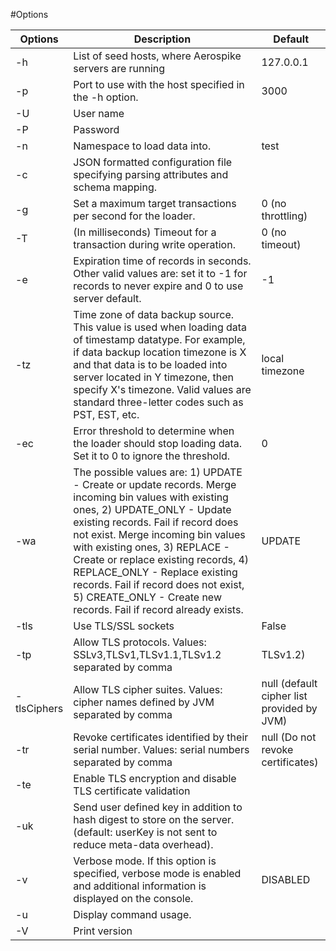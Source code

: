#Options


| Options                   | Description                                                                                                                                                                                                                                                                                                                                                                                                                                                                                                        | Default             |
|---------------------------|--------------------------------------------------------------------------------------------------------------------------------------------------------------------------------------------------------------------------------------------------------------------------------------------------------------------------------------------------------------------------------------------------------------------------------------------------------------------------------------------------------------------|---------------------|
| -h <hosts>                | List of seed hosts, where Aerospike servers are running                                                                                                                                                                                                                                                                                                                                                                                                                                                            | 127.0.0.1           |
| -p <port>                 | Port to use with the host specified in the -h option.                                                                                                                                                                                                                                                                                                                                                                                                                                                              | 3000                |
| -U <user>                 | User name
| -P <password>             | Password
| -n <namespace>            | Namespace to load data into.                                                                                                                                                                                                                                                                                                                                                                                                                                                                                       | test                |
| -c <config>               | JSON formatted configuration file specifying parsing attributes and schema mapping.                                                                                                                                                                                                                                                                                                                                                                                                                                |                     |
| -g <max-throughput>       | Set a maximum target transactions per second for the loader.                                                                                                                                                                                                                                         																																						         | 0 (no throttling)
| -T <transaction-timeout>  | (In milliseconds) Timeout for a transaction during write operation.                                                                                                                                                                                                                                                                                                                                                                                                                                                | 0 (no timeout)      |
| -e <expiration-time>      | Expiration time of records in seconds. Other valid values are: set it to -1 for records to never expire and 0 to use server default.                                                                                                                                                                                                                                                                                                                                                                               | -1                  |
| -tz <timezone>            | Time zone of data backup source. This value is used when loading data of timestamp datatype. For example, if data backup location timezone is X and that data is to be loaded into server located in Y timezone, then specify X's timezone. Valid values are standard three-letter codes such as PST, EST, etc.                                                                                                                                                                                                    |  local timezone     |
| -ec <abort-error-count>   | Error threshold to determine when the loader should stop loading data. Set it to 0 to ignore the threshold.                                                                                                                                                                                                                                                                                                                                                                                                        | 0                   |
| -wa <write-action>        | The possible values are: 1) UPDATE - Create or update records. Merge incoming bin values with existing ones, 2) UPDATE_ONLY - Update existing records. Fail if record does not exist. Merge incoming bin values with existing ones, 3) REPLACE - Create or replace existing records, 4) REPLACE_ONLY - Replace existing records. Fail if record does not exist, 5) CREATE_ONLY - Create new records. Fail if record already exists.                                                                                | UPDATE              |
| -tls <tls-enable>              | Use TLS/SSL sockets                                                                                                                                                                                                                                                                                                                                                                                                                                                                                            | False               |                                                                        
| -tp <tls-protocols>            | Allow TLS protocols. Values:  SSLv3,TLSv1,TLSv1.1,TLSv1.2 separated by comma                                                                                                                                                                                                                                                                                                                                                                                                                                   | TLSv1.2)            |
| -tlsCiphers <tls-cipher-suite>  | Allow TLS cipher suites. Values:  cipher names defined by JVM separated by comma                                                                                                                                                                                                                                                                                                                                                                                                                               | null (default cipher list provided by JVM)|
| -tr <tls-revoke>               | Revoke certificates identified by their serial number. Values:  serial numbers separated by comma                                                                                                                                                                                                                                                                                                                                                                                                              | null (Do not revoke certificates)|
| -te <tls-encrypt-only>          | Enable TLS encryption and disable TLS certificate validation
| -uk <send-user-key>       | Send user defined key in addition to hash digest to store on the server. (default: userKey is not sent to reduce meta-data overhead).
| -v                        | Verbose mode.  If this option is specified, verbose mode is enabled and additional information is displayed on the console.                                                                                                                                                                                                                                                                                                                                                                                        | DISABLED            |
| -u                        | Display command usage.                                                                                                                                                                                                                                                                                                                                                                                                                                                                                             |                     |
|-V <version>| Print version |
